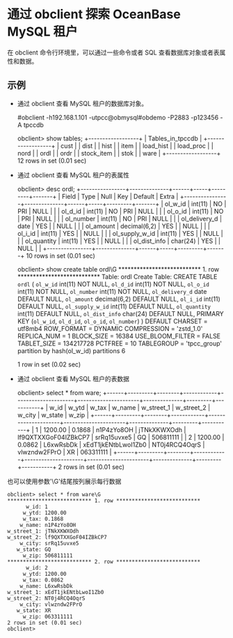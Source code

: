 通过 obclient 探索 OceanBase MySQL 租户 
======================================================



在 obclient 命令行环境里，可以通过一些命令或者 SQL 查看数据库对象或者表属性和数据。

示例 
-----------

* 通过 obclient 查看 MySQL 租户的数据库对象。




    #obclient -h192.168.1.101 -utpcc@obmysql#obdemo -P2883 -p123456 -A tpccdb
    
    obclient> show tables;
    +------------------+
    | Tables_in_tpccdb |
    +------------------+
    | cust             |
    | dist             |
    | hist             |
    | item             |
    | load_hist        |
    | load_proc        |
    | nord             |
    | ordl             |
    | ordr             |
    | stock_item       |
    | stok             |
    | ware             |
    +------------------+
    12 rows in set (0.01 sec)



* 通过 obclient 查看 MySQL 租户的表属性




    obclient> desc ordl;
    +----------------+--------------+------+-----+---------+-------+
    | Field          | Type         | Null | Key | Default | Extra |
    +----------------+--------------+------+-----+---------+-------+
    | ol_w_id        | int(11)      | NO   | PRI | NULL    |       |
    | ol_d_id        | int(11)      | NO   | PRI | NULL    |       |
    | ol_o_id        | int(11)      | NO   | PRI | NULL    |       |
    | ol_number      | int(11)      | NO   | PRI | NULL    |       |
    | ol_delivery_d  | date         | YES  |     | NULL    |       |
    | ol_amount      | decimal(6,2) | YES  |     | NULL    |       |
    | ol_i_id        | int(11)      | YES  |     | NULL    |       |
    | ol_supply_w_id | int(11)      | YES  |     | NULL    |       |
    | ol_quantity    | int(11)      | YES  |     | NULL    |       |
    | ol_dist_info   | char(24)     | YES  |     | NULL    |       |
    +----------------+--------------+------+-----+---------+-------+
    10 rows in set (0.01 sec)
    
    obclient> show create table ordl\G
    *************************** 1. row ***************************
           Table: ordl
    Create Table: CREATE TABLE `ordl` (
      `ol_w_id` int(11) NOT NULL,
      `ol_d_id` int(11) NOT NULL,
      `ol_o_id` int(11) NOT NULL,
      `ol_number` int(11) NOT NULL,
      `ol_delivery_d` date DEFAULT NULL,
      `ol_amount` decimal(6,2) DEFAULT NULL,
      `ol_i_id` int(11) DEFAULT NULL,
      `ol_supply_w_id` int(11) DEFAULT NULL,
      `ol_quantity` int(11) DEFAULT NULL,
      `ol_dist_info` char(24) DEFAULT NULL,
      PRIMARY KEY (`ol_w_id`, `ol_d_id`, `ol_o_id`, `ol_number`)
    ) DEFAULT CHARSET = utf8mb4 ROW_FORMAT = DYNAMIC COMPRESSION = 'zstd_1.0' REPLICA_NUM = 1 BLOCK_SIZE = 16384 USE_BLOOM_FILTER = FALSE TABLET_SIZE = 134217728 PCTFREE = 10 TABLEGROUP = 'tpcc_group'
     partition by hash(ol_w_id) partitions 6
    
    1 row in set (0.02 sec)



* 通过 obclient 查看 MySQL 租户的表数据




    obclient> select * from ware;
    +------+---------+--------+------------+---------------------+----------------------+--------------+---------+-----------+
    | w_id | w_ytd   | w_tax  | w_name     | w_street_1          | w_street_2           | w_city       | w_state | w_zip     |
    +------+---------+--------+------------+---------------------+----------------------+--------------+---------+-----------+
    |    1 | 1200.00 | 0.1868 | n1P4zYo8OH | jTNkXKWXOdh         | lf9QXTXXGoF04IZBkCP7 | srRq15uvxe5  | GQ      | 506811111 |
    |    2 | 1200.00 | 0.0862 | L6xwRsbDk  | xEdT1jkENtbLwoI1Zb0 | NT0j4RCQ4OqrS        | vlwzndw2FPrO | XR      | 063311111 |
    +------+---------+--------+------------+---------------------+----------------------+--------------+---------+-----------+
    2 rows in set (0.01 sec)



也可以使用参数'\\G'结尾按列展示每行数据

    obclient> select * from ware\G
    *************************** 1. row ***************************
          w_id: 1
         w_ytd: 1200.00
         w_tax: 0.1868
        w_name: n1P4zYo8OH
    w_street_1: jTNkXKWXOdh
    w_street_2: lf9QXTXXGoF04IZBkCP7
        w_city: srRq15uvxe5
       w_state: GQ
         w_zip: 506811111
    *************************** 2. row ***************************
          w_id: 2
         w_ytd: 1200.00
         w_tax: 0.0862
        w_name: L6xwRsbDk
    w_street_1: xEdT1jkENtbLwoI1Zb0
    w_street_2: NT0j4RCQ4OqrS
        w_city: vlwzndw2FPrO
       w_state: XR
         w_zip: 063311111
    2 rows in set (0.01 sec)
    obclient>


